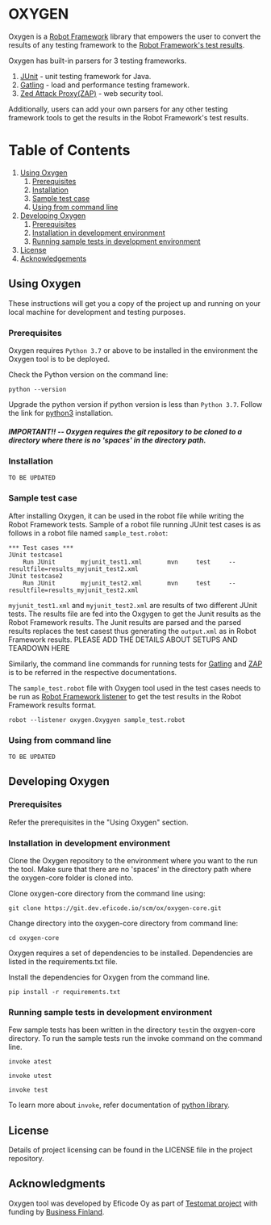 # OXYGEN 

Oxygen is a [Robot Framework](https://robotframework.org/) library that empowers the user to convert the results of any testing framework to the [Robot Framework's test results](https://robotframework.org/robotframework/latest/RobotFrameworkUserGuide.html#created-outputs). 

Oxygen has built-in parsers for 3 testing frameworks. 

1. [JUnit](https://junit.org/junit5/) - unit testing framework for Java.
2. [Gatling](https://gatling.io/) - load and performance testing framework.
3. [Zed Attack Proxy(ZAP)](https://www.zaproxy.org/) - web security tool. 

Additionally, users can add your own parsers for any other testing framework tools to get the results in the Robot Framework's test results. 

# Table of Contents
1. [Using Oxygen](#getting-started)
    1. [Prerequisites]()
    2. [Installation]()
    3. [Sample test case]()
    4. [Using from command line]()
2. [Developing Oxygen]()
    1. [Prerequisites]()
    2. [Installation in development environment]()
    3. [Running sample tests in development environment]()
3. [License]()
4. [Acknowledgements]()

## Using Oxygen

These instructions will get you a copy of the project up and running on your local machine for development and testing purposes.

### Prerequisites

Oxygen requires `Python 3.7` or above to be installed in the environment the Oxygen tool is to be deployed. 

Check the Python version on the command line:
```
python --version
```

Upgrade the python version if python version is less than `Python 3.7`. Follow the link for [python3](https://realpython.com/installing-python/) installation.

##### IMPORTANT!! --  Oxygen requires the git repository to be cloned to a directory where there is no 'spaces' in the directory path.

### Installation

`TO BE UPDATED`

### Sample test case

After installing Oxygen, it can be used in the robot file while writing the Robot Framework tests. Sample of a robot file running JUnit test cases is as follows in a robot file named `sample_test.robot`:

```
*** Test cases ***
JUnit testcase1
    Run JUnit       myjunit_test1.xml       mvn     test     --resultfile=results_myjunit_test2.xml
JUnit testcase2
    Run JUnit       myjunit_test2.xml       mvn     test     --resultfile=results_myjunit_test2.xml  
```

`myjunit_test1.xml` and `myjunit_test2.xml` are results of two different JUnit tests. The results file are fed into the Oxgygen to get the Junit results as the Robot Framework results. The Junit results are parsed and the parsed results replaces the test casest thus generating the `output.xml` as in Robot Framework results. PLEASE ADD THE DETAILS ABOUT SETUPS AND TEARDOWN HERE

Similarly, the command line commands for running tests for [Gatling](https://gatling.io/) and [ZAP](https://www.zaproxy.org/) is to be referred in the respective documentations.


The `sample_test.robot` file with Oxygen tool used in the test cases needs to be run as [Robot Framework listener](http://robotframework.org/robotframework/latest/RobotFrameworkUserGuide.html#listener-interface) to get the test results in the Robot Framework results format.

```
robot --listener oxygen.Oxygyen sample_test.robot
```


### Using from command line

`TO BE UPDATED`

## Developing Oxygen

### Prerequisites

Refer the prerequisites in the "Using Oxygen" section.

### Installation in development environment

Clone the Oxygen repository to the environment where you want to the run the tool. Make sure that there are no 'spaces' in the directory path where the oxygen-core folder is cloned into.

Clone oxygen-core directory from the command line using:

```
git clone https://git.dev.eficode.io/scm/ox/oxygen-core.git
```
Change directory into the oxygen-core directory from command line:
```
cd oxygen-core
```
Oxygen requires a set of dependencies to be installed. Dependencies are listed in the requirements.txt file. 

Install the dependencies for Oxygen from the command line. 

```
pip install -r requirements.txt
```

### Running sample tests in development environment

Few sample tests has been written in the directory `test`in the oxgyen-core directory. To run the sample tests run the invoke command on the command line.

```
invoke atest
```
```
invoke utest
```
```
invoke test
```
To learn more about `invoke`, refer documentation of [python library](http://www.pyinvoke.org/).

## License

Details of project licensing can be found in the LICENSE file in the project repository.

## Acknowledgments

Oxygen tool  was developed by Eficode Oy as part of [Testomat project](https://www.testomatproject.eu/) with funding by [Business Finland](https://www.businessfinland.fi/).